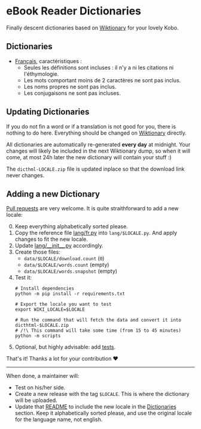 # eBook Reader Dictionaries

Finally descent dictionaries based on [Wiktionary](https://www.wiktionary.org/) for your lovely Kobo.

## Dictionaries

- [Français](https://github.com/BoboTiG/ebook-reader-dict/releases/tag/fr), caractéristiques :
   - Seules les définitions sont incluses : il n'y a ni les citations ni l'éthymologie.
   - Les mots comportant moins de 2 caractères ne sont pas inclus.
   - Les noms propres ne sont pas inclus.
   - Les conjugaisons ne sont pas incluses.

## Updating Dictionaries

If you do not fin a word or if a translation is not good for you, there is nothing to do here.
Everything should be changed on [Wiktionary](https://www.wiktionary.org/) directly.

All dictionaries are automatically re-generated **every day** at midnight. Your changes will likely be included in the next Wiktionary dump, so when it will come, at most 24h later the new dictionary will contain your stuff :)

The `dicthml-LOCALE.zip` file is updated inplace so that the download link never changes.

## Adding a new Dictionary

[Pull requests](https://github.com/BoboTiG/ebook-reader-dict/pulls) are very welcome. It is quite straithforward to add a new locale:

0. Keep everything alphabetically sorted please.
1. Copy the reference file [lang/fr.py](scripts/lang/fr.py) into `lang/$LOCALE.py`. And apply changes to fit the new locale.
2. Update [lang/\_\_init__.py](scripts/lang/__init__.py) accordingly.
3. Create those files:
   - `data/$LOCALE/download.count` (`0`)
   - `data/$LOCALE/words.count` (empty)
   - `data/$LOCALE/words.snapshot` (empty)
4. Test it:
   ```shell
   # Install dependencies
   python -m pip install -r requirements.txt

   # Export the locale you want to test
   export WIKI_LOCALE=$LOCALE

   # Run the command that will fetch the data and convert it into dicthtml-$LOCALE.zip
   # /!\ This command will take some time (from 15 to 45 minutes)
   python -m scripts
5. Optional, but highly advisable: add [tests](tests/).

That's it! Thanks a lot for your contribution :heart:

---

When done, a maintainer will:

- Test on his/her side.
- Create a new release with the tag `$LOCALE`. This is where the dictionary will be uploaded.
- Update that [README](#) to include the new locale in the [Dictionaries](#Dictionaries) section.
  Keep it alphabetically sorted please, and use the original locale for the language name, not english.
